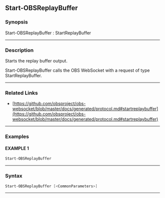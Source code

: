 Start-OBSReplayBuffer
---------------------
### Synopsis
Start-OBSReplayBuffer : StartReplayBuffer

---
### Description

Starts the replay buffer output.


Start-OBSReplayBuffer calls the OBS WebSocket with a request of type StartReplayBuffer.

---
### Related Links
* [https://github.com/obsproject/obs-websocket/blob/master/docs/generated/protocol.md#startreplaybuffer](https://github.com/obsproject/obs-websocket/blob/master/docs/generated/protocol.md#startreplaybuffer)



---
### Examples
#### EXAMPLE 1
```PowerShell
Start-OBSReplayBuffer
```

---
### Syntax
```PowerShell
Start-OBSReplayBuffer [<CommonParameters>]
```
---
